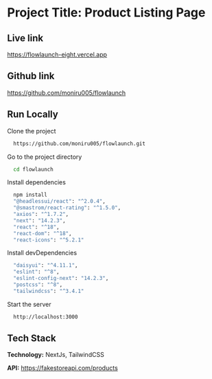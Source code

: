 
# Project Title: Product Listing Page


## Live link

https://flowlaunch-eight.vercel.app

## Github link

https://github.com/moniru005/flowlaunch


## Run Locally

Clone the project

```bash
  https://github.com/moniru005/flowlaunch.git
```

Go to the project directory

```bash
  cd flowlaunch
```

Install dependencies

```bash
  npm install
  "@headlessui/react": "^2.0.4",
  "@smastrom/react-rating": "^1.5.0",
  "axios": "^1.7.2",
  "next": "14.2.3",
  "react": "^18",
  "react-dom": "^18",
  "react-icons": "^5.2.1"
```

Install devDependencies

```bash
  "daisyui": "^4.11.1",
  "eslint": "^8",
  "eslint-config-next": "14.2.3",
  "postcss": "^8",
  "tailwindcss": "^3.4.1"
```

Start the server

```bash
  http://localhost:3000
```


## Tech Stack

**Technology:** NextJs, TailwindCSS

**API:** https://fakestoreapi.com/products


